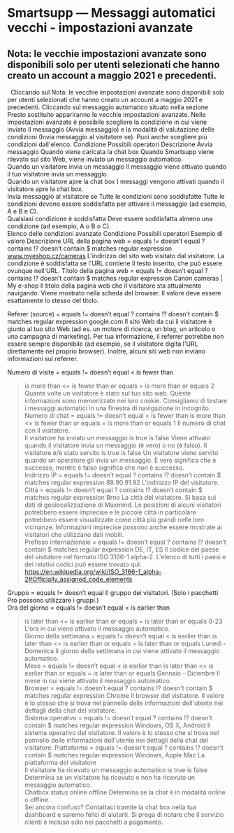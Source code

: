 # Smartsupp — Messaggi automatici vecchi - impostazioni avanzate
## Nota: le vecchie impostazioni avanzate sono disponibili solo per utenti selezionati che hanno creato un account a maggio 2021 e precedenti.
  Cliccando sul
Nota: le vecchie impostazioni avanzate sono disponibili solo per utenti selezionati che hanno creato un account a maggio 2021 e precedenti.
Cliccando sul messaggio automatico situato nella sezione Presto sostituito appariranno le vecchie impostazioni avanzate.
Nelle impostazioni avanzate è possibile scegliere la condizione in cui viene inviato il messaggio (Avvia messaggio) e la modalità di valutazione delle condizioni (Invia messaggio al visitatore se). Puoi anche scegliere più condizioni dall'elenco.
Condizione	Possibili operatori	Descrizione	
Avvia messaggio	Quando viene caricata la chat box	Quando Smartsupp viene rilevato sul sito Web, viene inviato un messaggio automatico.	
	Quando un visitatore invia un messaggio	Il messaggio viene attivato quando il tuo visitatore invia un messaggio.	
	Quando un visitatore apre la chat box	I messaggi vengono attivati quando il visitatore apre la chat box.	
Invia messaggio al visitatore se	Tutte le condizioni sono soddisfatte	Tutte le condizioni devono essere soddisfatte per attivare il messaggio (ad esempio, A e B e C).	
	Qualsiasi condizione è soddisfatta	Deve essere soddisfatta almeno una condizione (ad esempio, A o B o C).	
Elenco delle condizioni avanzate
Condizione	Possibili operatori	Esempio di valore	Descrizione	
URL della pagina web	= equals 
!= doesn’t equal
? contains
!? doesn’t contain
$ matches regular expression
	www.myeshop.cz/cameras	L'indirizzo del sito web visitato dal visitatore. La condizione è soddisfatta se l'URL contiene il testo inserito, che può essere ovunque nell'URL.	
Titolo della pagina web	= equals 
!= doesn’t equal
? contains
!? doesn’t contain
$ matches regular expression
	Canon cameras | My e-shop	Il titolo della pagina web che il visitatore sta attualmente navigando. 
Viene mostrato nella scheda del browser. Il valore deve essere esattamente lo stesso del titolo.
	
Referer (source)	= equals 
!= doesn’t equal
? contains
!? doesn’t contain
$ matches regular expression
	google.com	Il sito Web da cui il visitatore è giunto al tuo sito Web (ad es. un motore di ricerca, un blog, un articolo o una campagna di marketing). 
Per tua informazione, il referrer potrebbe non essere sempre disponibile (ad esempio, se il visitatore digita l'URL direttamente nel proprio browser). Inoltre, alcuni siti web non inviano informazioni sui referrer.
	
Numero di visite	= equals 
!= doesn’t equal
< is fewer than
> is more than
<= is fewer than or equals
>= is more than or equals
	2	Quante volte un visitatore è stato sul tuo sito web. Queste informazioni sono memorizzate nei loro cookie. Consigliamo di testare i messaggi automatici in una finestra di navigazione in incognito.	
Numero di chat	= equals 
!= doesn’t equal
< is fewer than
> is more than
<= is fewer than or equals
>= is more than or equals
	1	Il numero di chat con il visitatore.	
Il visitatore ha inviato un messaggio	is true 
is false
		Viene attivato quando il visitatore invia un messaggio (è vero) o no (è falso).	
Il visitatore è/è stato servito	is true 
is false
		Un visitatore viene servito quando un operatore gli invia un messaggio. È vero significa che è successo, mentre è falso significa che non è successo.	
Indirizzo IP	= equals 
!= doesn’t equal
? contains
!? doesn’t contain
$ matches regular expression
	88.90.91.92	L'indirizzo IP del visitatore.	
Città	= equals 
!= doesn’t equal
? contains
!? doesn’t contain
$ matches regular expression
	Brno	La città del visitatore. Si basa sui dati di geolocalizzazione di Maxmind. Le posizioni di alcuni visitatori potrebbero essere imprecise e le piccole città in particolare potrebbero essere visualizzate come città più grandi nelle loro vicinanze. Informazioni imprecise possono anche essere mostrate ai visitatori che utilizzano dati mobili.	
Prefisso internazionale	= equals 
!= doesn’t equal
? contains
!? doesn’t contain
$ matches regular expression
	DE, IT, ES	Il codice del paese del visitatore nel formato ISO 3166-1 alpha-2. L'elenco di tutti i paesi e dei relativi codici può essere trovato qui: 
https://en.wikipedia.org/wiki/ISO_3166-1_alpha-2#Officially_assigned_code_elements
	
Gruppo	= equals 
!= doesn’t equal
		Il gruppo dei visitatori. (Solo i pacchetti Pro possono utilizzare i gruppi.)	
Ora del giorno	= equals 
!= doesn’t equal
< is earlier than
> is later than
<= is earlier than or equals
>= is later than or equals
	0-23	L'ora in cui viene attivato il messaggio automatico.	
Giorno della settimana	= equals 
!= doesn’t equal
< is earlier than
> is later than
<= is earlier than or equals
>= is later than or equals
	Lunedì - Domenica	Il giorno della settimana in cui viene attivato il messaggio automatico.	
Mese	= equals 
!= doesn’t equal
< is earlier than
> is later than
<= is earlier than or equals
>= is later than or equals
	Gennaio - Dicembre	Il mese in cui viene attivato il messaggio automatico.	
Browser	= equals 
!= doesn’t equal
? contains
!? doesn’t contain
$ matches regular expression
	Chrome	Il browser del visitatore. Il valore è lo stesso che si trova nel pannello delle informazioni dell'utente nei dettagli della chat del visitatore.	
Sistema operativo	= equals 
!= doesn’t equal
? contains
!? doesn’t contain
$ matches regular expression
	Windows, OS X, Android	Il sistema operativo del visitatore. Il valore è lo stesso che si trova nel pannello delle informazioni dell'utente nei dettagli della chat del visitatore.	
Piattaforma	= equals 
!= doesn’t equal
? contains
!? doesn’t contain
$ matches regular expression
	Windows, Apple Mac	La piattaforma del visitatore	
Il visitatore ha ricevuto un messaggio automatico	is true 
is false
		Determina se un visitatore ha ricevuto o non ha ricevuto un messaggio automatico.	
Chatbox status	online 
offline
		Determina se la chat è in modalità online o offline.	
Sei ancora confuso? Contattaci tramite la chat box nella tua dashboard e saremo felici di aiutarti. Si prega di notare che il servizio clienti è incluso solo nei pacchetti a pagamento.

